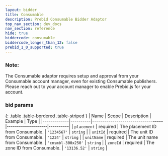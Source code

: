 ```yaml
---
layout: bidder
title: Consumable
description: Prebid Consumable Bidder Adaptor
top_nav_section: dev_docs
nav_section: reference
hide: true
biddercode: consumable
biddercode_longer_than_12: false
prebid_1_0_supported: true
---
```


### Note:
The Consumable adaptor requires setup and approval from your Consumable account manager, even for existing Consumable publishers. Please reach out to your account manager to enable Prebid.js for your account.

### bid params

{: .table .table-bordered .table-striped }
| Name        | Scope    | Description                       | Example            | Type     |
|-------------|----------|-----------------------------------|--------------------|----------|
| `placement` | required | The placement ID from Consumable. | `'1234567'`        | `string` |
| `unitId`    | required | The unit ID from Consumable.      | `'1234'`           | `string` |
| `unitName`  | required | The unit name from Consumable.    | `'cnsmbl-300x250'` | `string` |
| `zoneId`    | required | The zone ID from Consumable.      | `'13136.52'`       | `string` |

